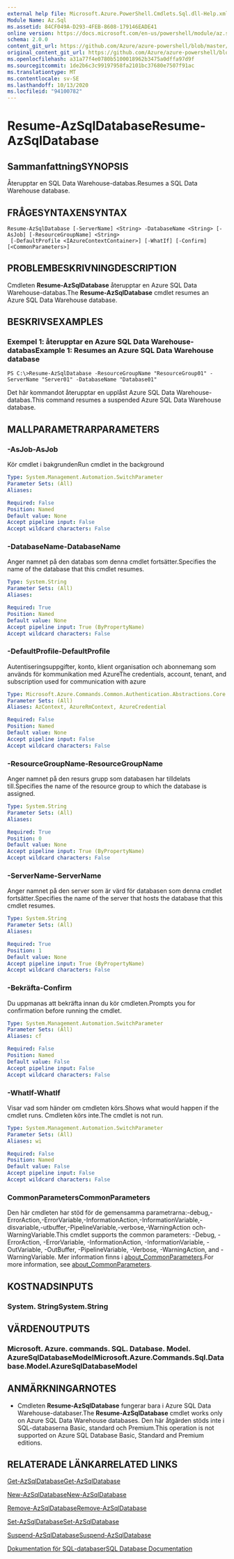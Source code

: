 ```yaml
---
external help file: Microsoft.Azure.PowerShell.Cmdlets.Sql.dll-Help.xml
Module Name: Az.Sql
ms.assetid: 84CF049A-D293-4FEB-8608-179146EADE41
online version: https://docs.microsoft.com/en-us/powershell/module/az.sql/resume-azsqldatabase
schema: 2.0.0
content_git_url: https://github.com/Azure/azure-powershell/blob/master/src/Sql/Sql/help/Resume-AzSqlDatabase.md
original_content_git_url: https://github.com/Azure/azure-powershell/blob/master/src/Sql/Sql/help/Resume-AzSqlDatabase.md
ms.openlocfilehash: a31a77f4e0780b5100018962b3475a0dffa97d9f
ms.sourcegitcommit: 1de2b6c3c99197958fa2101bc37680e7507f91ac
ms.translationtype: MT
ms.contentlocale: sv-SE
ms.lasthandoff: 10/13/2020
ms.locfileid: "94100782"
---
```

# <span data-ttu-id="d1318-101">Resume-AzSqlDatabase</span><span class="sxs-lookup"><span data-stu-id="d1318-101">Resume-AzSqlDatabase</span></span>

## <span data-ttu-id="d1318-102">Sammanfattning</span><span class="sxs-lookup"><span data-stu-id="d1318-102">SYNOPSIS</span></span>
<span data-ttu-id="d1318-103">Återupptar en SQL Data Warehouse-databas.</span><span class="sxs-lookup"><span data-stu-id="d1318-103">Resumes a SQL Data Warehouse database.</span></span>

## <span data-ttu-id="d1318-104">FRÅGESYNTAXEN</span><span class="sxs-lookup"><span data-stu-id="d1318-104">SYNTAX</span></span>

```
Resume-AzSqlDatabase [-ServerName] <String> -DatabaseName <String> [-AsJob] [-ResourceGroupName] <String>
 [-DefaultProfile <IAzureContextContainer>] [-WhatIf] [-Confirm] [<CommonParameters>]
```

## <span data-ttu-id="d1318-105">PROBLEMBESKRIVNING</span><span class="sxs-lookup"><span data-stu-id="d1318-105">DESCRIPTION</span></span>
<span data-ttu-id="d1318-106">Cmdleten **Resume-AzSqlDatabase** återupptar en Azure SQL Data Warehouse-databas.</span><span class="sxs-lookup"><span data-stu-id="d1318-106">The **Resume-AzSqlDatabase** cmdlet resumes an Azure SQL Data Warehouse database.</span></span>

## <span data-ttu-id="d1318-107">BESKRIVS</span><span class="sxs-lookup"><span data-stu-id="d1318-107">EXAMPLES</span></span>

### <span data-ttu-id="d1318-108">Exempel 1: återupptar en Azure SQL Data Warehouse-databas</span><span class="sxs-lookup"><span data-stu-id="d1318-108">Example 1: Resumes an Azure SQL Data Warehouse database</span></span>
```
PS C:\>Resume-AzSqlDatabase -ResourceGroupName "ResourceGroup01" -ServerName "Server01" -DatabaseName "Database01"
```

<span data-ttu-id="d1318-109">Det här kommandot återupptar en upplåst Azure SQL Data Warehouse-databas.</span><span class="sxs-lookup"><span data-stu-id="d1318-109">This command resumes a suspended Azure SQL Data Warehouse database.</span></span>

## <span data-ttu-id="d1318-110">MALLPARAMETRAR</span><span class="sxs-lookup"><span data-stu-id="d1318-110">PARAMETERS</span></span>

### <span data-ttu-id="d1318-111">-AsJob</span><span class="sxs-lookup"><span data-stu-id="d1318-111">-AsJob</span></span>
<span data-ttu-id="d1318-112">Kör cmdlet i bakgrunden</span><span class="sxs-lookup"><span data-stu-id="d1318-112">Run cmdlet in the background</span></span>

```yaml
Type: System.Management.Automation.SwitchParameter
Parameter Sets: (All)
Aliases:

Required: False
Position: Named
Default value: None
Accept pipeline input: False
Accept wildcard characters: False
```

### <span data-ttu-id="d1318-113">-DatabaseName</span><span class="sxs-lookup"><span data-stu-id="d1318-113">-DatabaseName</span></span>
<span data-ttu-id="d1318-114">Anger namnet på den databas som denna cmdlet fortsätter.</span><span class="sxs-lookup"><span data-stu-id="d1318-114">Specifies the name of the database that this cmdlet resumes.</span></span>

```yaml
Type: System.String
Parameter Sets: (All)
Aliases:

Required: True
Position: Named
Default value: None
Accept pipeline input: True (ByPropertyName)
Accept wildcard characters: False
```

### <span data-ttu-id="d1318-115">-DefaultProfile</span><span class="sxs-lookup"><span data-stu-id="d1318-115">-DefaultProfile</span></span>
<span data-ttu-id="d1318-116">Autentiseringsuppgifter, konto, klient organisation och abonnemang som används för kommunikation med Azure</span><span class="sxs-lookup"><span data-stu-id="d1318-116">The credentials, account, tenant, and subscription used for communication with azure</span></span>

```yaml
Type: Microsoft.Azure.Commands.Common.Authentication.Abstractions.Core.IAzureContextContainer
Parameter Sets: (All)
Aliases: AzContext, AzureRmContext, AzureCredential

Required: False
Position: Named
Default value: None
Accept pipeline input: False
Accept wildcard characters: False
```

### <span data-ttu-id="d1318-117">-ResourceGroupName</span><span class="sxs-lookup"><span data-stu-id="d1318-117">-ResourceGroupName</span></span>
<span data-ttu-id="d1318-118">Anger namnet på den resurs grupp som databasen har tilldelats till.</span><span class="sxs-lookup"><span data-stu-id="d1318-118">Specifies the name of the resource group to which the database is assigned.</span></span>

```yaml
Type: System.String
Parameter Sets: (All)
Aliases:

Required: True
Position: 0
Default value: None
Accept pipeline input: True (ByPropertyName)
Accept wildcard characters: False
```

### <span data-ttu-id="d1318-119">-ServerName</span><span class="sxs-lookup"><span data-stu-id="d1318-119">-ServerName</span></span>
<span data-ttu-id="d1318-120">Anger namnet på den server som är värd för databasen som denna cmdlet fortsätter.</span><span class="sxs-lookup"><span data-stu-id="d1318-120">Specifies the name of the server that hosts the database that this cmdlet resumes.</span></span>

```yaml
Type: System.String
Parameter Sets: (All)
Aliases:

Required: True
Position: 1
Default value: None
Accept pipeline input: True (ByPropertyName)
Accept wildcard characters: False
```

### <span data-ttu-id="d1318-121">-Bekräfta</span><span class="sxs-lookup"><span data-stu-id="d1318-121">-Confirm</span></span>
<span data-ttu-id="d1318-122">Du uppmanas att bekräfta innan du kör cmdleten.</span><span class="sxs-lookup"><span data-stu-id="d1318-122">Prompts you for confirmation before running the cmdlet.</span></span>

```yaml
Type: System.Management.Automation.SwitchParameter
Parameter Sets: (All)
Aliases: cf

Required: False
Position: Named
Default value: False
Accept pipeline input: False
Accept wildcard characters: False
```

### <span data-ttu-id="d1318-123">-WhatIf</span><span class="sxs-lookup"><span data-stu-id="d1318-123">-WhatIf</span></span>
<span data-ttu-id="d1318-124">Visar vad som händer om cmdleten körs.</span><span class="sxs-lookup"><span data-stu-id="d1318-124">Shows what would happen if the cmdlet runs.</span></span>
<span data-ttu-id="d1318-125">Cmdleten körs inte.</span><span class="sxs-lookup"><span data-stu-id="d1318-125">The cmdlet is not run.</span></span>

```yaml
Type: System.Management.Automation.SwitchParameter
Parameter Sets: (All)
Aliases: wi

Required: False
Position: Named
Default value: False
Accept pipeline input: False
Accept wildcard characters: False
```

### <span data-ttu-id="d1318-126">CommonParameters</span><span class="sxs-lookup"><span data-stu-id="d1318-126">CommonParameters</span></span>
<span data-ttu-id="d1318-127">Den här cmdleten har stöd för de gemensamma parametrarna:-debug,-ErrorAction,-ErrorVariable,-InformationAction,-InformationVariable,-disvariable,-utbuffer,-PipelineVariable,-verbose,-WarningAction och-WarningVariable.</span><span class="sxs-lookup"><span data-stu-id="d1318-127">This cmdlet supports the common parameters: -Debug, -ErrorAction, -ErrorVariable, -InformationAction, -InformationVariable, -OutVariable, -OutBuffer, -PipelineVariable, -Verbose, -WarningAction, and -WarningVariable.</span></span> <span data-ttu-id="d1318-128">Mer information finns i [about_CommonParameters](http://go.microsoft.com/fwlink/?LinkID=113216).</span><span class="sxs-lookup"><span data-stu-id="d1318-128">For more information, see [about_CommonParameters](http://go.microsoft.com/fwlink/?LinkID=113216).</span></span>

## <span data-ttu-id="d1318-129">KOSTNADS</span><span class="sxs-lookup"><span data-stu-id="d1318-129">INPUTS</span></span>

### <span data-ttu-id="d1318-130">System. String</span><span class="sxs-lookup"><span data-stu-id="d1318-130">System.String</span></span>

## <span data-ttu-id="d1318-131">VÄRDEN</span><span class="sxs-lookup"><span data-stu-id="d1318-131">OUTPUTS</span></span>

### <span data-ttu-id="d1318-132">Microsoft. Azure. commands. SQL. Database. Model. AzureSqlDatabaseModel</span><span class="sxs-lookup"><span data-stu-id="d1318-132">Microsoft.Azure.Commands.Sql.Database.Model.AzureSqlDatabaseModel</span></span>

## <span data-ttu-id="d1318-133">ANMÄRKNINGAR</span><span class="sxs-lookup"><span data-stu-id="d1318-133">NOTES</span></span>
* <span data-ttu-id="d1318-134">Cmdleten **Resume-AzSqlDatabase** fungerar bara i Azure SQL Data Warehouse-databaser.</span><span class="sxs-lookup"><span data-stu-id="d1318-134">The **Resume-AzSqlDatabase** cmdlet works only on Azure SQL Data Warehouse databases.</span></span> <span data-ttu-id="d1318-135">Den här åtgärden stöds inte i SQL-databaserna Basic, standard och Premium.</span><span class="sxs-lookup"><span data-stu-id="d1318-135">This operation is not supported on Azure SQL Database Basic, Standard and Premium editions.</span></span>

## <span data-ttu-id="d1318-136">RELATERADE LÄNKAR</span><span class="sxs-lookup"><span data-stu-id="d1318-136">RELATED LINKS</span></span>

[<span data-ttu-id="d1318-137">Get-AzSqlDatabase</span><span class="sxs-lookup"><span data-stu-id="d1318-137">Get-AzSqlDatabase</span></span>](./Get-AzSqlDatabase.md)

[<span data-ttu-id="d1318-138">New-AzSqlDatabase</span><span class="sxs-lookup"><span data-stu-id="d1318-138">New-AzSqlDatabase</span></span>](./New-AzSqlDatabase.md)

[<span data-ttu-id="d1318-139">Remove-AzSqlDatabase</span><span class="sxs-lookup"><span data-stu-id="d1318-139">Remove-AzSqlDatabase</span></span>](./Remove-AzSqlDatabase.md)

[<span data-ttu-id="d1318-140">Set-AzSqlDatabase</span><span class="sxs-lookup"><span data-stu-id="d1318-140">Set-AzSqlDatabase</span></span>](./Set-AzSqlDatabase.md)

[<span data-ttu-id="d1318-141">Suspend-AzSqlDatabase</span><span class="sxs-lookup"><span data-stu-id="d1318-141">Suspend-AzSqlDatabase</span></span>](./Suspend-AzSqlDatabase.md)

[<span data-ttu-id="d1318-142">Dokumentation för SQL-databaser</span><span class="sxs-lookup"><span data-stu-id="d1318-142">SQL Database Documentation</span></span>](https://docs.microsoft.com/azure/sql-database/)


